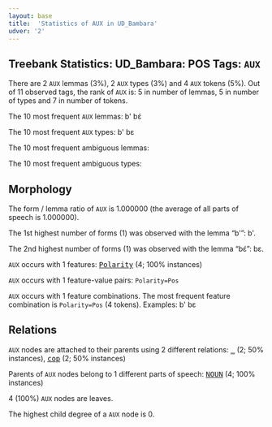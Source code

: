 ```yaml
---
layout: base
title:  'Statistics of AUX in UD_Bambara'
udver: '2'
---
```


## Treebank Statistics: UD_Bambara: POS Tags: `AUX`

There are 2 `AUX` lemmas (3%), 2 `AUX` types (3%) and 4 `AUX` tokens (5%).
Out of 11 observed tags, the rank of `AUX` is: 5 in number of lemmas, 5 in number of types and 7 in number of tokens.

The 10 most frequent `AUX` lemmas: b' bɛ́

The 10 most frequent `AUX` types:  b' bɛ

The 10 most frequent ambiguous lemmas: 

The 10 most frequent ambiguous types:  



## Morphology

The form / lemma ratio of `AUX` is 1.000000 (the average of all parts of speech is 1.000000).

The 1st highest number of forms (1) was observed with the lemma “b'”: b'.

The 2nd highest number of forms (1) was observed with the lemma “bɛ́”: bɛ.

`AUX` occurs with 1 features: <tt><a href="bm-feat-Polarity.html">Polarity</a></tt> (4; 100% instances)

`AUX` occurs with 1 feature-value pairs: `Polarity=Pos`

`AUX` occurs with 1 feature combinations.
The most frequent feature combination is `Polarity=Pos` (4 tokens).
Examples: b' bɛ


## Relations

`AUX` nodes are attached to their parents using 2 different relations: <tt><a href="bm-dep-_.html">_</a></tt> (2; 50% instances), <tt><a href="bm-dep-cop.html">cop</a></tt> (2; 50% instances)

Parents of `AUX` nodes belong to 1 different parts of speech: <tt><a href="bm-pos-NOUN.html">NOUN</a></tt> (4; 100% instances)

4 (100%) `AUX` nodes are leaves.

The highest child degree of a `AUX` node is 0.


